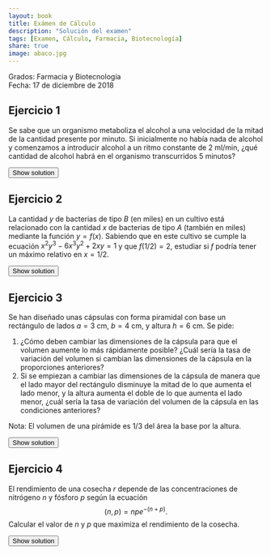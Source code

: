 ```yaml
---
layout: book
title: Exámen de Cálculo
description: "Solución del examen"
tags: [Examen, Cálculo, Farmacia, Biotecnología]
share: true
image: abaco.jpg
---
```


Grados: Farmacia y Biotecnología  
Fecha: 17 de diciembre de 2018

## Ejercicio 1

Se sabe que un organismo metaboliza el alcohol a una velocidad de la mitad de la cantidad presente por minuto.
Si inicialmente no había nada de alcohol y comenzamos a introducir alcohol a un ritmo constante de 2 ml/min, ¿qué cantidad de alcohol habrá en el organismo transcurridos 5 minutos?

<div><button class="solution">Show solution</button></div>
<div id="solution" style="display: none">
Sea $a$ la cantidad de alcohol en el organismo y $t$ el tiempo.<br/>
Ecuación diferencial: $a'=2-a/2$.<br/>
Solución: $a(t)=4-4e^{-t/2}$.<br/>
$a(5)=3.6717$ ml.
</div>

## Ejercicio 2

La cantidad $y$ de bacterias de tipo $B$ (en miles) en un cultivo está relacionado con la cantidad $x$ de bacterias de tipo $A$ (también en miles) mediante la función $y=f(x)$.
Sabiendo que en este cultivo se cumple la ecuación $x^2y^3-6x^3y^2+2xy=1$ y que $f(1/2)=2$, estudiar si $f$ podría tener un máximo relativo en $x=1/2$.


<div><button class="solution">Show solution</button></div>
<div id="solution" style="display: none">
Derivada implícita: $y'= \dfrac{-2xy^3+18x^2y^2+2y}{3x^2y^2-12x^3y+2x}$.<br/>
$y'(1/2)=6\neq 0$, de modo que $f$ no tiene un máximo local en $x=1/2$.
</div>

## Ejercicio 3

Se han diseñado unas cápsulas con forma piramidal con base un rectángulo de lados  $a=3$ cm, $b=4$ cm, y altura $h=6$ cm. 
Se pide:
     
1. ¿Cómo deben cambiar las dimensiones de la cápsula para que el volumen aumente lo más rápidamente posible? ¿Cuál sería la tasa de variación del volumen si cambian las dimensiones de la cápsula en la proporciones anteriores?
2. Si se empiezan a cambiar las dimensiones de la cápsula de manera que el lado mayor del rectángulo disminuye la mitad de lo que aumenta el lado menor, y la altura aumenta el doble de lo que aumenta el lado menor, ¿cuál sería la tasa de variación del volumen de la cápsula en las condiciones anteriores?

Nota: El volumen de una pirámide es $1/3$ del área la base por la altura.

<div><button class="solution">Show solution</button></div>
<div id="solution" style="display: none">
1. $\nabla V(3,4,6)=(8,6,4)$ y el volumen aumentará $|\nabla V(3,4,6)|=10.7703$ cm$^3$/s si cambiamos las dimensiones de la cápsula siguiendo esta dirección.<br/>
2. Derivada direccional de $V$ en $(3,4,6)$ siguiendo la dirección del vector $\mathbf{u}=(1,-1/2,2)$: $V'_{\mathbf{u}}(3,4,6)=5.6737$ cm$^3$/s.
</div>

## Ejercicio 4

El rendimiento de una cosecha $r$ depende de las concentraciones de nitrógeno $n$ y fósforo $p$ según la ecuación
$$(n,p)=npe^{-(n+p)}.$$
Calcular el valor de $n$ y $p$ que maximiza el rendimiento de la cosecha.

<div><button class="solution">Show solution</button></div>
<div id="solution" style="display: none">
$n=1$ y $p=1$.
</div>
